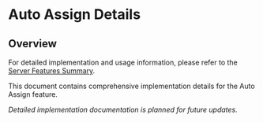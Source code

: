 # Auto Assign Details

## Overview

For detailed implementation and usage information, please refer to the [Server Features Summary](README.md).

This document contains comprehensive implementation details for the Auto Assign feature.

*Detailed implementation documentation is planned for future updates.*
